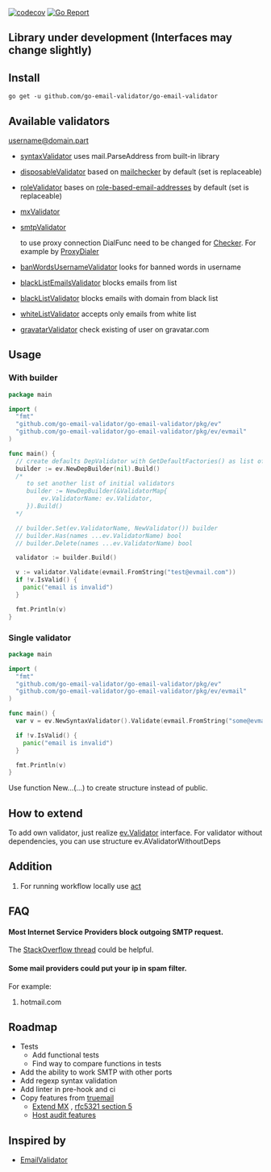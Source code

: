 [![codecov](https://codecov.io/gh/go-email-validator/go-email-validator/branch/master/graph/badge.svg?token=BC864E3W3X)](https://codecov.io/gh/go-email-validator/go-email-validator)
[![Go Report](https://goreportcard.com/badge/github.com/go-email-validator/go-email-validator)](https://goreportcard.com/report/github.com/go-email-validator/go-email-validator)

## Library under development (Interfaces may change slightly)

## Install

```go get -u github.com/go-email-validator/go-email-validator```

## Available validators

username@domain.part

* [syntaxValidator](pkg/ev/validator_syntax.go) uses mail.ParseAddress from built-in library
* [disposableValidator](pkg/ev/validator_disposable.go) based
  on [mailchecker](https://github.com/FGRibreau/mailchecker) by default (set is replaceable)
* [roleValidator](pkg/ev/validator_role.go) bases on [role-based-email-addresses](https://github.com/mixmaxhq/role-based-email-addresses) by default (set is replaceable)
* [mxValidator](pkg/ev/validator_mx.go)
* [smtpValidator](pkg/ev/validator_smtp.go)

    to use proxy connection DialFunc need to be changed for [Checker](pkg/ev/evsmtp/smtp.go). For example by [ProxyDialer](pkg/proxifier/proxy_dialer.go)
* [banWordsUsernameValidator](pkg/ev/validator_banwords_username.go) looks for banned words in username
* [blackListEmailsValidator](pkg/ev/validator_blacklist_email.go) blocks emails from list
* [blackListValidator](pkg/ev/validator_blacklist_domain.go) blocks emails with domain from black list
* [whiteListValidator](pkg/ev/validator_whitelist_domain.go) accepts only emails from white list
* [gravatarValidator](pkg/ev/validator_gravatar.go) check existing of user on gravatar.com

## Usage

### With builder

```go
package main

import (
  "fmt"
  "github.com/go-email-validator/go-email-validator/pkg/ev"
  "github.com/go-email-validator/go-email-validator/pkg/ev/evmail"
)

func main() {
  // create defaults DepValidator with GetDefaultFactories() as list of validators
  builder := ev.NewDepBuilder(nil).Build()
  /*
     to set another list of initial validators
     builder := NewDepBuilder(&ValidatorMap{
         ev.ValidatorName: ev.Validator,
     }).Build()
  */

  // builder.Set(ev.ValidatorName, NewValidator()) builder
  // builder.Has(names ...ev.ValidatorName) bool
  // builder.Delete(names ...ev.ValidatorName) bool

  validator := builder.Build()

  v := validator.Validate(evmail.FromString("test@evmail.com"))
  if !v.IsValid() {
    panic("email is invalid")
  }

  fmt.Println(v)
}

```

### Single validator

```go
package main

import (
  "fmt"
  "github.com/go-email-validator/go-email-validator/pkg/ev"
  "github.com/go-email-validator/go-email-validator/pkg/ev/evmail"
)

func main() {
  var v = ev.NewSyntaxValidator().Validate(evmail.FromString("some@evmail.here")) // ev.ValidationResult

  if !v.IsValid() {
    panic("email is invalid")
  }

  fmt.Println(v)
}
```

Use function New...(...) to create structure instead of public.

## How to extend

To add own validator, just realize [ev.Validator](pkg/ev/validator.go) interface. For validator without dependencies, you can use structure ev.AValidatorWithoutDeps

## Addition

1. For running workflow locally use [act](https://github.com/nektos/act)

## FAQ

#### Most Internet Service Providers block outgoing SMTP request.

The [StackOverflow thread](https://stackoverflow.com/questions/18139102/how-to-get-around-an-isp-block-on-port-25-for-smtp) could be helpful.

#### Some mail providers could put your ip in spam filter.

For example:
1. hotmail.com

## Roadmap

* Tests
  * Add functional tests
  * Find way to compare functions in tests
* Add the ability to work SMTP with other ports
* Add regexp syntax validation
* Add linter in pre-hook and ci
* Copy features from [truemail](https://github.com/truemail-rb/truemail)
    * [Extend MX](https://truemail-rb.org/truemail-gem/#/validations-layers?id=mx-validation)
      , [rfc5321 section 5](https://tools.ietf.org/html/rfc5321#section-5)
    * [Host audit features](https://truemail-rb.org/truemail-gem/#/host-audit-features)

## Inspired by

* [EmailValidator](https://github.com/egulias/EmailValidator)
